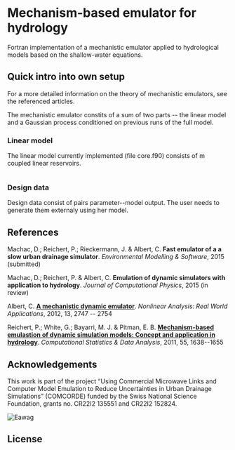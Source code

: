 # Mechanism-based emulator for hydrology

Fortran implementation of a mechanistic emulator applied to hydrological models based on the shallow-water equations.

## Quick intro into own setup

For a more detailed information on the theory of mechanistic emulators, see the
referenced articles.

The mechanistic emulator constits of a sum of two parts -- the linear model and
 a Gaussian process conditioned on previous runs of the full model.

### Linear model

The linear model currently implemented (file core.f90) consists of m coupled 
linear reservoirs.

```python

```

### Design data

Design data consist of pairs parameter--model output. The user needs to generate them externaly using her model.

## References 

Machac, D.; Reichert, P.; Rieckermann, J. & Albert, C. **Fast emulator of a a slow urban drainage simulator**. *Environmental Modelling & Software*, 2015 (submitted)

Machac, D.; Reichert, P. & Albert, C. **Emulation of dynamic simulators with application to hydrology**. *Journal of Computational Physics*, 2015 (in review)

Albert, C. [**A mechanistic dynamic emulator**](http://arxiv.org/abs/1112.5304). *Nonlinear Analysis: Real World Applications*, 2012, 13, 2747 -- 2754

Reichert, P.; White, G.; Bayarri, M. J. & Pitman, E. B. [**Mechanism-based emulastion of dynamic simulation models: Concept and application in hydrology**](http://dl.acm.org/citation.cfm?id=1923145). *Computational Statistics & Data Analysis*, 2011, 55, 1638--1655


## Acknowledgements

This work is part of the project “Using Commercial Microwave Links and Computer Model Emulation to Reduce Uncertainties in Urban Drainage Simulations” (COMCORDE) funded by
 the Swiss National Science Foundation, grants no. CR22I2 135551 and CR22I2 152824.

![Eawag](http://www.eawag.ch/typo3conf/ext/sfpfrontender/RootPage/Default/Resources/Public/Partials/Logo/Images/Logo.svg)  

## License
